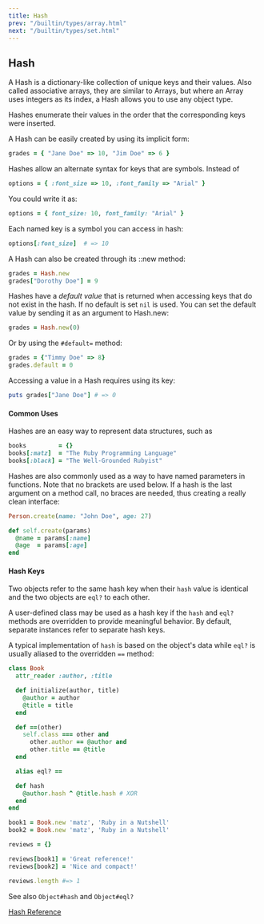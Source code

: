 ```yaml
---
title: Hash
prev: "/builtin/types/array.html"
next: "/builtin/types/set.html"
---
```


## Hash[](#hash)

A Hash is a dictionary-like collection of unique keys and their values. Also called associative arrays, they are similar to Arrays, but where an Array uses integers as its index, a Hash allows you to use any object type.

Hashes enumerate their values in the order that the corresponding keys were inserted.

A Hash can be easily created by using its implicit form:


```ruby
grades = { "Jane Doe" => 10, "Jim Doe" => 6 }
```

Hashes allow an alternate syntax for keys that are symbols. Instead of


```ruby
options = { :font_size => 10, :font_family => "Arial" }
```

You could write it as:


```ruby
options = { font_size: 10, font_family: "Arial" }
```

Each named key is a symbol you can access in hash:


```ruby
options[:font_size]  # => 10
```

A Hash can also be created through its ::new method:


```ruby
grades = Hash.new
grades["Dorothy Doe"] = 9
```

Hashes have a *default value* that is returned when accessing keys that do not exist in the hash. If no default is set `nil` is used. You can set the default value by sending it as an argument to Hash.new:


```ruby
grades = Hash.new(0)
```

Or by using the `#default=` method:


```ruby
grades = {"Timmy Doe" => 8}
grades.default = 0
```

Accessing a value in a Hash requires using its key:


```ruby
puts grades["Jane Doe"] # => 0
```

#### Common Uses[](#common-uses)

Hashes are an easy way to represent data structures, such as


```ruby
books         = {}
books[:matz]  = "The Ruby Programming Language"
books[:black] = "The Well-Grounded Rubyist"
```

Hashes are also commonly used as a way to have named parameters in functions. Note that no brackets are used below. If a hash is the last argument on a method call, no braces are needed, thus creating a really clean interface:


```ruby
Person.create(name: "John Doe", age: 27)

def self.create(params)
  @name = params[:name]
  @age  = params[:age]
end
```

#### Hash Keys[](#hash-keys)

Two objects refer to the same hash key when their `hash` value is identical and the two objects are `eql?` to each other.

A user-defined class may be used as a hash key if the `hash` and `eql?` methods are overridden to provide meaningful behavior. By default, separate instances refer to separate hash keys.

A typical implementation of `hash` is based on the object's data while `eql?` is usually aliased to the overridden `==` method:


```ruby
class Book
  attr_reader :author, :title

  def initialize(author, title)
    @author = author
    @title = title
  end

  def ==(other)
    self.class === other and
      other.author == @author and
      other.title == @title
  end

  alias eql? ==

  def hash
    @author.hash ^ @title.hash # XOR
  end
end

book1 = Book.new 'matz', 'Ruby in a Nutshell'
book2 = Book.new 'matz', 'Ruby in a Nutshell'

reviews = {}

reviews[book1] = 'Great reference!'
reviews[book2] = 'Nice and compact!'

reviews.length #=> 1
```

See also `Object#hash` and `Object#eql?`

<a href='https://ruby-doc.org/core-2.7.0/Hash.html' class='ruby-doc remote' target='_blank'>Hash Reference</a>

